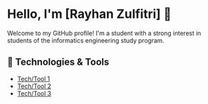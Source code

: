# Hello, I'm [Rayhan Zulfitri] 👋

Welcome to my GitHub profile! I'm a student  with a strong interest in students of the informatics engineering study program.

## 🔧 Technologies & Tools

- [Tech/Tool 1]([https://link-to-tech1-website](https://flutter.dev/))
- [Tech/Tool 2](https://link-to-tech2-website)
- [Tech/Tool 3](https://link-to-tech3-website)
